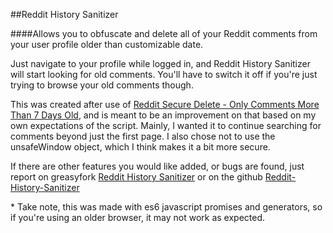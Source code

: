 ##Reddit History Sanitizer

####Allows you to obfuscate and delete all of your Reddit comments from your user profile older than customizable date.

Just navigate to your profile while logged in, and Reddit History Sanitizer will start looking for old comments. You'll have to switch it off if you're just trying to browse your old comments though.

This was created after use of [Reddit Secure Delete - Only Comments More Than 7 Days Old](https://greasyfork.org/en/scripts/16554-reddit-secure-delete-only-comments-more-than-7-days-old/code), and is meant to be an improvement on that based on my own expectations of the script. Mainly, I wanted it to continue searching for comments beyond just the first page. I also chose not to use the unsafeWindow object, which I think makes it a bit more secure.

If there are other features you would like added, or bugs are found, just report on greasyfork [Reddit History Sanitizer](https://greasyfork.org/en/scripts/23605-reddit-history-sanitizer) or on the github [Reddit-History-Sanitizer](https://github.com/ryanford-frontend/Reddit-Comment-Sanitizer)

\* Take note, this was made with es6 javascript promises and generators, so if you're using an older browser, it may not work as expected.
